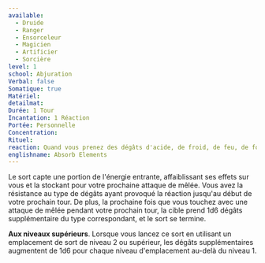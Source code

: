 ```yaml
---
available:
  - Druide
  - Ranger
  - Ensorceleur
  - Magicien
  - Artificier
  - Sorcière
level: 1
school: Abjuration
Verbal: false
Somatique: true
Matériel: 
detailmat: 
Durée: 1 Tour
Incantation: 1 Réaction
Portée: Personnelle
Concentration: 
Rituel: 
reaction: Quand vous prenez des dégâts d'acide, de froid, de feu, de foudre ou de tonnerre
englishname: Absorb Elements
---
```


Le sort capte une portion de l'énergie entrante, affaiblissant ses effets sur vous et la stockant pour votre prochaine attaque de mêlée. Vous avez la résistance au type de dégâts ayant provoqué la réaction jusqu'au début de votre prochain tour. De plus, la prochaine fois que vous touchez avec une attaque de mêlée pendant votre prochain tour, la cible prend 1d6 dégâts supplémentaire du type correspondant, et le sort se termine.

**Aux niveaux supérieurs**. Lorsque vous lancez ce sort en utilisant un emplacement de sort de niveau 2 ou supérieur, les dégâts supplémentaires augmentent de 1d6 pour chaque niveau d'emplacement au-delà du niveau 1.